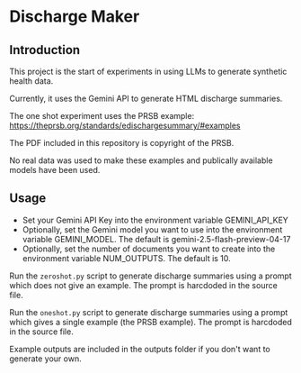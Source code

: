 # Discharge Maker

## Introduction

This project is the start of experiments in using LLMs to generate synthetic health data.

Currently, it uses the Gemini API to generate HTML discharge summaries. 

The one shot experiment uses the PRSB example:
https://theprsb.org/standards/edischargesummary/#examples

The PDF included in this repository is copyright of the PRSB.

No real data was used to make these examples and publically available models have been used.

## Usage

- Set your Gemini API Key into the environment variable GEMINI_API_KEY
- Optionally, set the Gemini model you want to use into the environment variable GEMINI_MODEL. The default is gemini-2.5-flash-preview-04-17
- Optionally, set the number of documents you want to create into the environment variable NUM_OUTPUTS. The default is 10.

Run the `zeroshot.py` script to generate discharge summaries using a prompt which does not give an example.  The prompt is harcdoded in the source file.

Run the `oneshot.py` script to generate discharge summaries using a prompt which gives a single example (the PRSB example).  The prompt is harcdoded in the source file.

Example outputs are included in the outputs folder if you don't want to generate your own.
